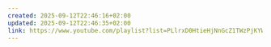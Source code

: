 ```yaml
---
created: 2025-09-12T22:46:16+02:00
updated: 2025-09-12T22:46:35+02:00
link: https://www.youtube.com/playlist?list=PLlrxD0HtieHjNnGcZ1TWzPjKYWgfXSiWG
---
```

